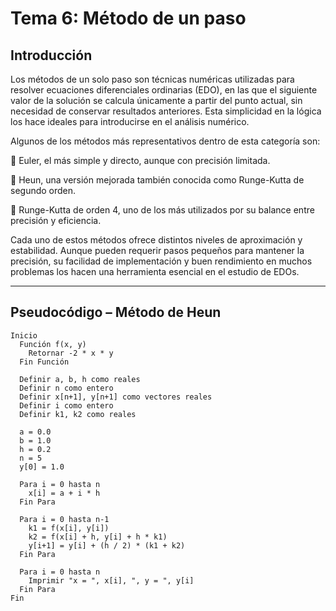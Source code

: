 

#   Tema 6: Método de un paso



## Introducción

Los métodos de un solo paso son técnicas numéricas utilizadas para resolver ecuaciones diferenciales ordinarias (EDO), en las que el siguiente valor de la solución se calcula únicamente a partir del punto actual, sin necesidad de conservar resultados anteriores. Esta simplicidad en la lógica los hace ideales para introducirse en el análisis numérico.

Algunos de los métodos más representativos dentro de esta categoría son:

🔹 Euler, el más simple y directo, aunque con precisión limitada.

🔹 Heun, una versión mejorada también conocida como Runge-Kutta de segundo orden.

🔹 Runge-Kutta de orden 4, uno de los más utilizados por su balance entre precisión y eficiencia.

Cada uno de estos métodos ofrece distintos niveles de aproximación y estabilidad. Aunque pueden requerir pasos pequeños para mantener la precisión, su facilidad de implementación y buen rendimiento en muchos problemas los hacen una herramienta esencial en el estudio de EDOs.

---


##  Pseudocódigo – Método de Heun

```text
Inicio
  Función f(x, y)
    Retornar -2 * x * y
  Fin Función

  Definir a, b, h como reales
  Definir n como entero
  Definir x[n+1], y[n+1] como vectores reales
  Definir i como entero
  Definir k1, k2 como reales

  a = 0.0
  b = 1.0
  h = 0.2
  n = 5
  y[0] = 1.0

  Para i = 0 hasta n
    x[i] = a + i * h
  Fin Para

  Para i = 0 hasta n-1
    k1 = f(x[i], y[i])
    k2 = f(x[i] + h, y[i] + h * k1)
    y[i+1] = y[i] + (h / 2) * (k1 + k2)
  Fin Para

  Para i = 0 hasta n
    Imprimir "x = ", x[i], ", y = ", y[i]
  Fin Para
Fin
```



